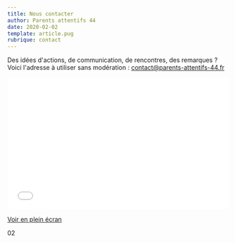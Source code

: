 ```yaml
---
title: Nous contacter
author: Parents attentifs 44
date: 2020-02-02
template: article.pug
rubrique: contact
---
```


Des idées d'actions, de communication, de rencontres, des remarques ? Voici l'adresse à utiliser sans modération : contact@parents-attentifs-44.fr 


<iframe width="100%" height="300px" frameborder="0" allowfullscreen src="//umap.openstreetmap.fr/fr/map/collectifs-de-parents-loire-atlantique_556977?scaleControl=false&miniMap=false&scrollWheelZoom=false&zoomControl=true&allowEdit=false&moreControl=true&searchControl=null&tilelayersControl=null&embedControl=null&datalayersControl=true&onLoadPanel=undefined&captionBar=false"></iframe><p><a href="//umap.openstreetmap.fr/fr/map/collectifs-de-parents-loire-atlantique_556977">Voir en plein écran</a></p>02